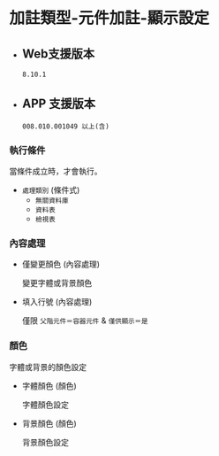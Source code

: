 # 加註類型-元件加註-顯示設定

* ## Web支援版本
  
      8.10.1

* ## APP 支援版本

      008.010.001049 以上(含)

### <div id="logical">執行條件</div>

當條件成立時，才會執行。

* `處理類別` <path>(條件式)</path>
    * `無關資料庫`
    * `資料表`
    * `檢視表`

### <div id="context">內容處理</div>

  * <div id="change_color">僅變更顏色 <path>(內容處理)</path></div>

    變更字體或背景顏色

  * <div id="fill_in_the_line_number">填入行號 <path>(內容處理)</path></div>

    僅限 `父階元件＝容器元件` & `僅供顯示＝是`

### <div id="color">顏色</div>

字體或背景的顏色設定

  * <div id="font_color">字體顏色 <path>(顏色)</path></div>

    字體顏色設定

  * <div id="background_color">背景顏色 <path>(顏色)</path></div>

    背景顏色設定
